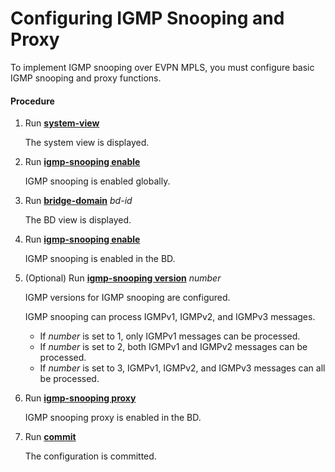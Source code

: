 Configuring IGMP Snooping and Proxy
===================================

To implement IGMP snooping over EVPN MPLS, you must configure basic IGMP snooping and proxy functions.

#### Procedure

1. Run [**system-view**](cmdqueryname=system-view)
   
   
   
   The system view is displayed.
2. Run [**igmp-snooping enable**](cmdqueryname=igmp-snooping+enable)
   
   
   
   IGMP snooping is enabled globally.
3. Run [**bridge-domain**](cmdqueryname=bridge-domain) *bd-id*
   
   
   
   The BD view is displayed.
4. Run [**igmp-snooping enable**](cmdqueryname=igmp-snooping+enable)
   
   
   
   IGMP snooping is enabled in the BD.
5. (Optional) Run [**igmp-snooping version**](cmdqueryname=igmp-snooping+version) *number*
   
   
   
   IGMP versions for IGMP snooping are configured.
   
   
   
   IGMP snooping can process IGMPv1, IGMPv2, and IGMPv3 messages.
   * If *number* is set to 1, only IGMPv1 messages can be processed.
   * If *number* is set to 2, both IGMPv1 and IGMPv2 messages can be processed.
   * If *number* is set to 3, IGMPv1, IGMPv2, and IGMPv3 messages can all be processed.
6. Run [**igmp-snooping proxy**](cmdqueryname=igmp-snooping+proxy)
   
   
   
   IGMP snooping proxy is enabled in the BD.
7. Run [**commit**](cmdqueryname=commit)
   
   
   
   The configuration is committed.